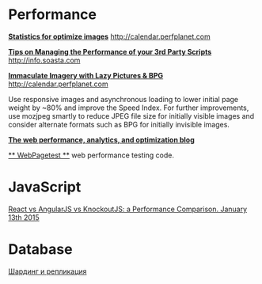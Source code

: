 # Performance

[**Statistics for optimize images**](http://calendar.perfplanet.com/2014/images-are-king-an-image-optimization-checklist-for-everyone-in-your-organization)  http://calendar.perfplanet.com

[**Tips on Managing the Performance of your 3rd Party Scripts**](http://info.soasta.com/SEM_WP_3rdPartyPerformance.html)     http://info.soasta.com


[**Immaculate Imagery with Lazy Pictures & BPG**](http://calendar.perfplanet.com/2015/immaculate-imagery-with-lazy-pictures-bpg/)      http://calendar.perfplanet.com

Use responsive images and asynchronous loading to lower initial page weight by ~80% and improve the Speed Index. For further improvements, use mozjpeg smartly to reduce JPEG file size for initially visible images and consider alternate formats such as BPG for initially invisible images.

[**The web performance, analytics, and optimization blog**](http://www.soasta.com/blog/page-bloat-2015-web-performance-monitoring/)

[** WebPagetest **](https://github.com/WPO-Foundation/webpagetest) web performance testing code.

# JavaScript

[React vs AngularJS vs KnockoutJS: a Performance Comparison. January 13th 2015 ](https://www.codementor.io/reactjs/tutorial/reactjs-vs-angular-js-performance-comparison-knockout)

# Database
[Шардинг и репликация](http://ruhighload.com/index.php/2009/05/06/%D1%88%D0%B0%D1%80%D0%B4%D0%B8%D0%BD%D0%B3-%D0%BF%D0%B0%D1%80%D1%82%D0%B8%D1%86%D0%B8%D0%BE%D0%BD%D0%B8%D1%80%D0%BE%D0%B2%D0%B0%D0%BD%D0%B8%D0%B5-%D1%80%D0%B5%D0%BF%D0%BB%D0%B8%D0%BA%D0%B0%D1%86/)
